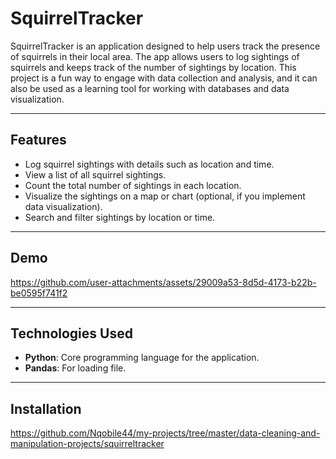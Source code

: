 # SquirrelTracker

SquirrelTracker is an application designed to help users track the presence of squirrels in their local area. The app allows users to log sightings of squirrels and keeps track of the number of sightings by location. This project is a fun way to engage with data collection and analysis, and it can also be used as a learning tool for working with databases and data visualization.

---

## Features

- Log squirrel sightings with details such as location and time.
- View a list of all squirrel sightings.
- Count the total number of sightings in each location.
- Visualize the sightings on a map or chart (optional, if you implement data visualization).
- Search and filter sightings by location or time.

---

## Demo

https://github.com/user-attachments/assets/29009a53-8d5d-4173-b22b-be0595f741f2

---

## Technologies Used

- **Python**: Core programming language for the application.
- **Pandas**: For loading file.

---

## Installation
   https://github.com/Nqobile44/my-projects/tree/master/data-cleaning-and-manipulation-projects/squirreltracker

